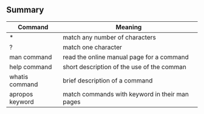 ## Summary

| **Command** | **Meaning** |
|---------------|------------------|
|*	|match any number of characters|
|?|	match one character|
|man command|	read the online manual page for a command|
|help command| short description of the use of the comman|
|whatis command|	brief description of a command|
|apropos keyword|	match commands with keyword in their man pages|
